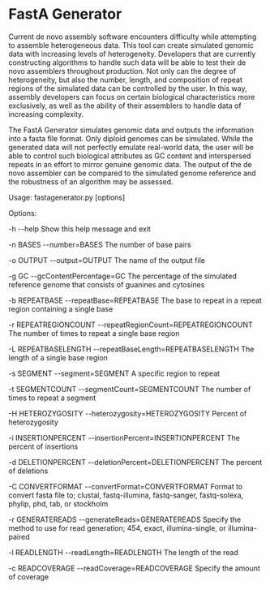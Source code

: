 FastA Generator
=====

Current de novo assembly software encounters difficulty while attempting to assemble heterogeneous data. This tool can create simulated genomic data with increasing levels of heterogeneity. Developers that are currently constructing algorithms to handle such data will be able to test their de novo assemblers throughout production. Not only can the degree of heterogeneity, but also the number, length, and composition of repeat regions of the simulated data can be controlled by the user. In this way, assembly developers can focus on certain biological characteristics more exclusively, as well as the ability of their assemblers to handle data of increasing complexity.
 
The FastA Generator simulates genomic data and outputs the information into a fasta file format. Only diploid genomes can be simulated. While the generated data will not perfectly emulate real-world data, the user will be able to control such biological attributes as GC content and interspersed repeats in an effort to mirror genuine genomic data. The output of the de novo assembler can be compared to the simulated genome reference and the robustness of an algorithm may be assessed.

Usage: fastagenerator.py [options]

Options:
  
  -h                 	--help
						Show this help message and exit
 
  -n BASES           	--number=BASES
                        The number of base pairs
  
  -o OUTPUT          	--output=OUTPUT
                        The name of the output file
  
  -g GC              	--gcContentPercentage=GC
                        The percentage of the simulated reference genome that consists of guanines and cytosines

  -b REPEATBASE      	--repeatBase=REPEATBASE
                        The base to repeat in a repeat region containing a single base
  
  -r REPEATREGIONCOUNT  --repeatRegionCount=REPEATREGIONCOUNT
                        The number of times to repeat a single base region
  
  -L REPEATBASELENGTH 	--repeatBaseLength=REPEATBASELENGTH
                        The length of a single base region
  
  -s SEGMENT         	--segment=SEGMENT
                        A specific region to repeat
  
  -t SEGMENTCOUNT    	--segmentCount=SEGMENTCOUNT
                        The number of times to repeat a segment
  
  -H HETEROZYGOSITY  	--heterozygosity=HETEROZYGOSITY
                        Percent of heterozygosity
  
  -i INSERTIONPERCENT	--insertionPercent=INSERTIONPERCENT
                        The percent of insertions
  
  -d DELETIONPERCENT 	--deletionPercent=DELETIONPERCENT
                        The percent of deletions

  -C CONVERTFORMAT      --convertFormat=CONVERTFORMAT
	        			Format to convert fasta file to; clustal, fastq-illumina, fastq-sanger, fastq-solexa, phylip, phd, tab, or stockholm
						
  -r GENERATEREADS		--generateReads=GENERATEREADS
						Specify the method to use for read generation; 454, exact, illumina-single, or illumina-paired
						
  -l READLENGTH			--readLength=READLENGTH
						The length of the read
						
  -c READCOVERAGE		--readCoverage=READCOVERAGE
						Specify the amount of coverage
